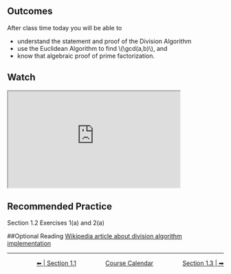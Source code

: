## Outcomes
After class time today you will be able to

* understand the statement and proof of the Division Algorithm
* use the Euclidean Algorithm to find \\(\gcd(a,b)\\), and
* know that algebraic proof of prime factorization.

## Watch
<iframe style="width: 400px; height: 225px;" title="m425-Division Algorithm" src="https://uweau.instructure.com/courses/496410/external_tools/retrieve?display=borderless&amp;url=https%3A%2F%2F2370711-5.kaf.kaltura.com%2Fbrowseandembed%2Findex%2Fmedia%2Fentryid%2F1_wtemmfod%2FshowDescription%2Ffalse%2FshowTitle%2Ffalse%2FshowTags%2Ffalse%2FshowDuration%2Ffalse%2FshowOwner%2Ffalse%2FshowUploadDate%2Ffalse%2FplayerSize%2F400x225%2FplayerSkin%2F42909941%2F" width="400" height="225" allowfullscreen="allowfullscreen" webkitallowfullscreen="webkitallowfullscreen" mozallowfullscreen="mozallowfullscreen" allow="geolocation *; microphone *; camera *; midi *; encrypted-media *; autoplay *" data-mce-fragment="1"></iframe>

## Recommended Practice
Section 1.2 Exercises 1(a) and 2(a)

##Optional Reading
<a href="https://en.wikipedia.org/wiki/Division_algorithm">Wikipedia article about division algorithm implementation


 
<hr class="dashed double-spacing">

<div class = "justify" style="display:flex;justify-content:space-between;">
    <div sytle="align:left">
        <a class="btn info" href="page:📓 Section 1.1">⬅ | Section 1.1</a>
    </div>
    <div style="align:center">
        <a class="btn danger" href="page:📅 Full Course Schedule - Subject to Change">Course Calendar</a>
    </div>
    <div style="align:right">
        <a class="btn info" href="page:📓 Section 1.3 Part 1">Section 1.3 | ➡</a>
    </div>
</div>